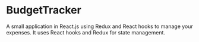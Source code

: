 # BudgetTracker
A small application in React.js using Redux and React hooks to manage your expenses.
It uses React hooks and Redux for state management.
